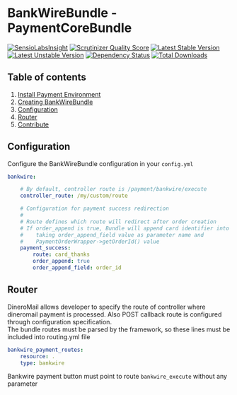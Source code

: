 BankWireBundle - PaymentCoreBundle
=====

[![SensioLabsInsight](https://insight.sensiolabs.com/projects/19db0e86-6080-4a1c-9065-4f9430646ade/mini.png)](https://insight.sensiolabs.com/projects/19db0e86-6080-4a1c-9065-4f9430646ade)
[![Scrutinizer Quality Score](https://scrutinizer-ci.com/g/mmoreram/BankwireBundle/badges/quality-score.png?s=f5ae2404f5f37bf187dece44f2cc19a0b2f774d2)](https://scrutinizer-ci.com/g/mmoreram/BankwireBundle/)
[![Latest Stable Version](https://poser.pugx.org/mmoreram/bankwire-bundle/v/stable.png)](https://packagist.org/packages/mmoreram/bankwire-bundle)
[![Latest Unstable Version](https://poser.pugx.org/mmoreram/bankwire-bundle/v/unstable.png)](https://packagist.org/packages/mmoreram/bankwire-bundle)
[![Dependency Status](https://www.versioneye.com/php/mmoreram:bankwire-bundle/1.0.1/badge.png)](https://www.versioneye.com/php/mmoreram:bankwire-bundle/1.0.1)
[![Total Downloads](https://poser.pugx.org/mmoreram/bankwire-bundle/downloads.png)](https://packagist.org/packages/mmoreram/bankwire-bundle)

Table of contents
-----

1. [Install Payment Environment](https://github.com/mmoreram/PaymentCoreBundle/wiki/Configure-Payment-Environment)
2. [Creating BankWireBundle](https://github.com/mmoreram/PaymentCoreBundle/wiki/Crating-payment-Platforms)
3. [Configuration](#configuration)
4. [Router](#router)
5. [Contribute](https://github.com/mmoreram/PaymentCoreBundle/wiki/Contribute)

Configuration
-----

Configure the BankWireBundle configuration in your `config.yml`

``` yml
bankwire:

    # By default, controller route is /payment/bankwire/execute
    controller_route: /my/custom/route

    # Configuration for payment success redirection
    #
    # Route defines which route will redirect after order creation
    # If order_append is true, Bundle will append card identifier into route
    #    taking order_append_field value as parameter name and
    #    PaymentOrderWrapper->getOrderId() value
    payment_success:
        route: card_thanks
        order_append: true
        order_append_field: order_id
```

Router
-----

DineroMail allows developer to specify the route of controller where dineromail payment is processed.  Also POST callback route is configured through configuration specification.  
The bundle routes must be parsed by the framework, so these lines must be included into routing.yml file  

``` yml
bankwire_payment_routes:
    resource: .
    type: bankwire
```

Bankwire payment button must point to route `bankwire_execute` without any parameter
